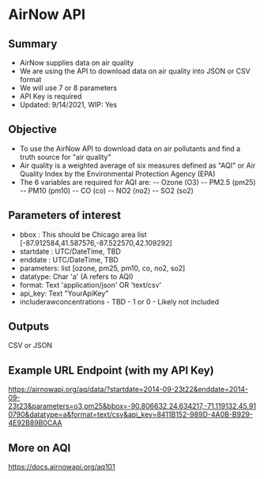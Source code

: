 # AirNow API

## Summary
- AirNow supplies data on air quality
- We are using the API to download data on air quality into JSON or CSV format
- We will use 7 or 8 parameters
- API Key is required
- Updated: 9/14/2021, WIP: Yes

## Objective
- To use the AirNow API to download data on air pollutants and find a truth source for "air quality"
- Air quality is a weighted average of six measures defined as "AQI" or Air Quality Index by the Environmental Protection Agency (EPA)
- The 6 variables are required for AQI are: 
-- Ozone (O3)
-- PM2.5 (pm25)
-- PM10 (pm10)
-- CO (co)
-- NO2 (no2)
-- SO2 (so2)

## Parameters of interest
- bbox : This should be Chicago area list [-87.912584,41.587576,-87.522570,42.109292] 
- startdate : UTC/DateTime, TBD
- enddate : UTC/DateTime, TBD 
- parameters: list [ozone, pm25, pm10, co, no2, so2]
- datatype: Char 'a' (A refers to AQI)
- format: Text 'application/json' OR 'text/csv'
- api_key: Text "YourApiKey"
- includerawconcentrations - TBD - 1 or 0 - Likely not included


## Outputs
CSV or JSON

## Example URL Endpoint (with my API Key)
https://airnowapi.org/aq/data/?startdate=2014-09-23t22&enddate=2014-09-23t23&parameters=o3,pm25&bbox=-90.806632,24.634217,-71.119132,45.910790&datatype=a&format=text/csv&api_key=8411B152-989D-4A0B-B929-4E92B89B0CAA

## More on AQI
https://docs.airnowapi.org/aq101
